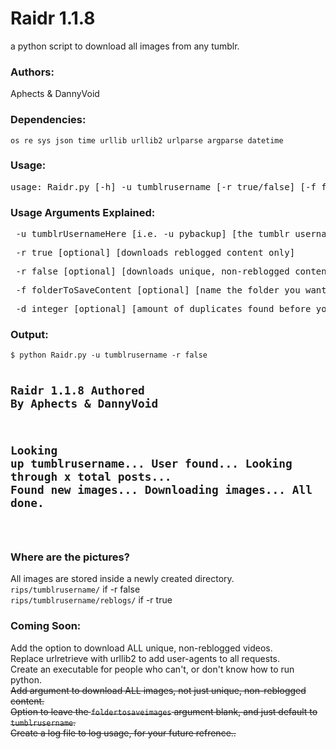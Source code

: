 # Raidr 1.1.8
a python script to download all images from any tumblr.

<h3>Authors:</h3>
Aphects & DannyVoid

<h3>Dependencies:</h3>
<code>os re sys json time urllib urllib2 urlparse argparse datetime</code>

<h3>Usage:</h3>
<pre>usage: Raidr.py [-h] -u tumblrusername [-r true/false] [-f foldertosavecontent] [-d 20]</pre>

<h3>Usage Arguments Explained:</h3>
<pre> -u tumblrUsernameHere [i.e. -u pybackup] [the tumblr username, excluding .tumblr.com]</pre>
<pre> -r true [optional] [downloads reblogged content only]</pre>
<pre> -r false [optional] [downloads unique, non-reblogged content only]</pre>
<pre> -f folderToSaveContent [optional] [name the folder you want content to be saved in]</pre>
<pre> -d integer [optional] [amount of duplicates found before you stop checking for new images]</pre>

<h3>Output:</h3>
<pre><code>$ python Raidr.py -u tumblrusername -r false

Raidr 1.1.8
Authored By Aphects & DannyVoid
-------------------------------
Looking up tumblrusername...
User found...
Looking through x total posts...
Found new images...
Downloading images...
All done.
-------------------------------
</code></pre>

<h3>Where are the pictures?</h3>
All images are stored inside a newly created directory.<br />
<code>rips/tumblrusername/</code> if -r false<br />
<code>rips/tumblrusername/reblogs/</code> if -r true

<h3>Coming Soon:</h3>
Add the option to download ALL unique, non-reblogged videos.<br />
Replace urlretrieve with urllib2 to add user-agents to all requests.<br />
Create an executable for people who can't, or don't know how to run python.<br />
<s>Add argument to download ALL images, not just unique, non-reblogged content.</s><br />
<s>Option to leave the <code>foldertosaveimages</code> argument blank, and just default to <code>tumblrusername</code>.</s><br />
<s>Create a log file to log usage, for your future refrence..</s><br />